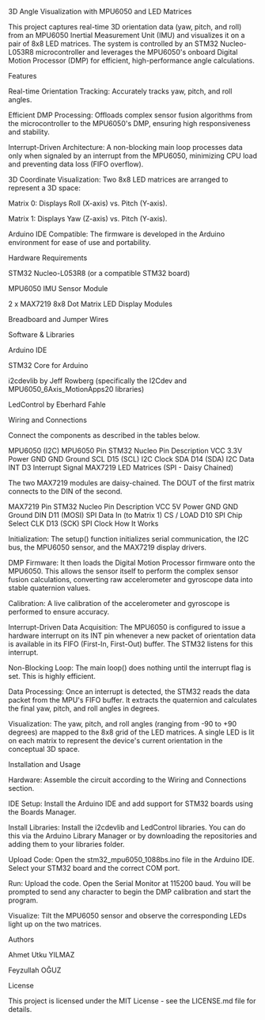 3D Angle Visualization with MPU6050 and LED Matrices

This project captures real-time 3D orientation data (yaw, pitch, and roll) from an MPU6050 Inertial Measurement Unit (IMU) and visualizes it on a pair of 8x8 LED matrices. The system is controlled by an STM32 Nucleo-L053R8 microcontroller and leverages the MPU6050's onboard Digital Motion Processor (DMP) for efficient, high-performance angle calculations.

Features

Real-time Orientation Tracking: Accurately tracks yaw, pitch, and roll angles.

Efficient DMP Processing: Offloads complex sensor fusion algorithms from the microcontroller to the MPU6050's DMP, ensuring high responsiveness and stability.

Interrupt-Driven Architecture: A non-blocking main loop processes data only when signaled by an interrupt from the MPU6050, minimizing CPU load and preventing data loss (FIFO overflow).

3D Coordinate Visualization: Two 8x8 LED matrices are arranged to represent a 3D space:

Matrix 0: Displays Roll (X-axis) vs. Pitch (Y-axis).

Matrix 1: Displays Yaw (Z-axis) vs. Pitch (Y-axis).

Arduino IDE Compatible: The firmware is developed in the Arduino environment for ease of use and portability.

Hardware Requirements

STM32 Nucleo-L053R8 (or a compatible STM32 board)

MPU6050 IMU Sensor Module

2 x MAX7219 8x8 Dot Matrix LED Display Modules

Breadboard and Jumper Wires

Software & Libraries

Arduino IDE

STM32 Core for Arduino

i2cdevlib by Jeff Rowberg (specifically the I2Cdev and MPU6050_6Axis_MotionApps20 libraries)

LedControl by Eberhard Fahle

Wiring and Connections

Connect the components as described in the tables below.

MPU6050 (I2C)
MPU6050 Pin	STM32 Nucleo Pin	Description
VCC	3.3V	Power
GND	GND	Ground
SCL	D15 (SCL)	I2C Clock
SDA	D14 (SDA)	I2C Data
INT	D3	Interrupt Signal
MAX7219 LED Matrices (SPI - Daisy Chained)

The two MAX7219 modules are daisy-chained. The DOUT of the first matrix connects to the DIN of the second.

MAX7219 Pin	STM32 Nucleo Pin	Description
VCC	5V	Power
GND	GND	Ground
DIN	D11 (MOSI)	SPI Data In (to Matrix 1)
CS / LOAD	D10	SPI Chip Select
CLK	D13 (SCK)	SPI Clock
How It Works

Initialization: The setup() function initializes serial communication, the I2C bus, the MPU6050 sensor, and the MAX7219 display drivers.

DMP Firmware: It then loads the Digital Motion Processor firmware onto the MPU6050. This allows the sensor itself to perform the complex sensor fusion calculations, converting raw accelerometer and gyroscope data into stable quaternion values.

Calibration: A live calibration of the accelerometer and gyroscope is performed to ensure accuracy.

Interrupt-Driven Data Acquisition: The MPU6050 is configured to issue a hardware interrupt on its INT pin whenever a new packet of orientation data is available in its FIFO (First-In, First-Out) buffer. The STM32 listens for this interrupt.

Non-Blocking Loop: The main loop() does nothing until the interrupt flag is set. This is highly efficient.

Data Processing: Once an interrupt is detected, the STM32 reads the data packet from the MPU's FIFO buffer. It extracts the quaternion and calculates the final yaw, pitch, and roll angles in degrees.

Visualization: The yaw, pitch, and roll angles (ranging from -90 to +90 degrees) are mapped to the 8x8 grid of the LED matrices. A single LED is lit on each matrix to represent the device's current orientation in the conceptual 3D space.

Installation and Usage

Hardware: Assemble the circuit according to the Wiring and Connections section.

IDE Setup: Install the Arduino IDE and add support for STM32 boards using the Boards Manager.

Install Libraries: Install the i2cdevlib and LedControl libraries. You can do this via the Arduino Library Manager or by downloading the repositories and adding them to your libraries folder.

Upload Code: Open the stm32_mpu6050_1088bs.ino file in the Arduino IDE. Select your STM32 board and the correct COM port.

Run: Upload the code. Open the Serial Monitor at 115200 baud. You will be prompted to send any character to begin the DMP calibration and start the program.

Visualize: Tilt the MPU6050 sensor and observe the corresponding LEDs light up on the two matrices.

Authors

Ahmet Utku YILMAZ

Feyzullah OĞUZ

License

This project is licensed under the MIT License - see the LICENSE.md file for details.
